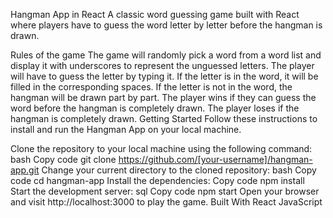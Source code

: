 Hangman App in React
A classic word guessing game built with React where players have to guess the word letter by letter before the hangman is drawn.

Rules of the game
The game will randomly pick a word from a word list and display it with underscores to represent the unguessed letters.
The player will have to guess the letter by typing it.
If the letter is in the word, it will be filled in the corresponding spaces.
If the letter is not in the word, the hangman will be drawn part by part.
The player wins if they can guess the word before the hangman is completely drawn.
The player loses if the hangman is completely drawn.
Getting Started
Follow these instructions to install and run the Hangman App on your local machine.

Clone the repository to your local machine using the following command:
bash
Copy code
git clone https://github.com/[your-username]/hangman-app.git
Change your current directory to the cloned repository:
bash
Copy code
cd hangman-app
Install the dependencies:
Copy code
npm install
Start the development server:
sql
Copy code
npm start
Open your browser and visit http://localhost:3000 to play the game.
Built With
React
JavaScript
